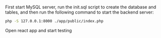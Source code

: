 First start MySQL server, run the init.sql script to create the database and tables, and then run the following command to start the backend server:

```bash
php -S 127.0.0.1:8000 ./app/public/index.php
```

Open react app and start testing